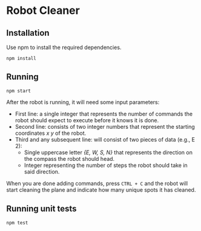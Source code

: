 # Robot Cleaner

## Installation

Use npm to install the required dependencies.

```
npm install
```

## Running

```
npm start
```

After the robot is running, it will need some input parameters:

* First line: a single integer that represents the number of commands the robot should expect to execute before it knows it is done.
* Second line: consists of two integer numbers that represent the starting coordinates *x y* of the robot.
* Third and any subsequent line: will consist of two pieces of data (e.g., E 2):
  - Single uppercase letter *{E, W, S, N}* that represents the direction on the compass the robot should head.
  - Integer representing the number of steps the robot should take in said direction.

When you are done adding commands, press `CTRL + C` and the robot will start cleaning the plane and indicate how many unique spots it has cleaned.

## Running unit tests

```
npm test
```
